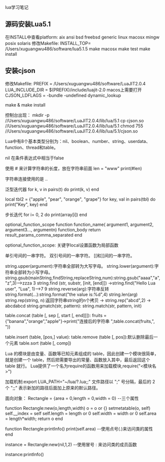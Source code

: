lua学习笔记

## 源码安装Lua5.1

在INSTALL中查看platform: aix ansi bsd freebsd generic linux macosx mingw posix solaris
修改Makefile: INSTALL_TOP= /Users/xuguangwu486/software/lua5.1.5
make macosx
make test
make install


## 安装cjson
修改Makefile:  PREFIX = /Users/xuguangwu486/software/LuaJIT2.0.4
			  LUA_INCLUDE_DIR =   $(PREFIX)/include/luajit-2.0
macos上需要打开  CJSON_LDFLAGS =     -bundle -undefined dynamic_lookup

make & make install

控制台出现：
mkdir -p //Users/xuguangwu486/software/LuaJIT2.0.4/lib/lua/5.1
cp cjson.so //Users/xuguangwu486/software/LuaJIT2.0.4/lib/lua/5.1
chmod 755 //Users/xuguangwu486/software/LuaJIT2.0.4/lib/lua/5.1/cjson.so



Lua中有8个基本类型分别为：nil、boolean、number、string、userdata、function、thread和table。

nil 在条件表达式中相当于false

使用 # 来计算字符串的长度，放在字符串前面 len = "www" print(#len)

字符串连接使用的是 .. 


泛型迭代器
for k, v in pairs(t) do
    print(k, v)
end

local tbl2 = {"apple", "pear", "orange", "grape"}
for key, val in pairs(tbl) do
    print("Key", key)
end

步长迭代
for i= 0, 2 do
   print(array[i])
end


optional_function_scope function function_name( argument1, argument2, argument3..., argumentn)
    function_body
    return result_params_comma_separated
end

optional_function_scope: 关键字local设置函数为局部函数


单引号间的一串字符。
双引号间的一串字符。
[[和]]间的一串字符。


string.upper(argument):字符串全部转为大写字母。
string.lower(argument):字符串全部转为小写字母。
string.gsub(mainString,findString,replaceString,num):string.gsub("aaaa","a","z",3)-->zzza    3
string.find (str, substr, [init, [end]]) ->string.find("Hello Lua user", "Lua", 1)-->7    9
string.reverse(arg):字符串反转
string.format(...):string.format("the value is:%d",4)
string.len(arg)
string.rep(string, n):返回字符串string的n个拷贝 -> string.rep("abcd",2) -> abcdabcd
string.gmatch(str, pattern):
string.match(str, pattern, init)


table.concat (table [, sep [, start [, end]]]):
fruits = {"banana","orange","apple"}->print("连接后的字符串 ",table.concat(fruits,", "))

table.insert (table, [pos,] value):
table.remove (table [, pos]):默认删除最后一个元素
table.sort (table [, comp])


Lua 的模块是由变量、函数等已知元素组成的 table，因此创建一个模块很简单，就是创建一个 table，然后把需要导出的常量、函数放入其中，最后返回这个 table 就行。
Lua提供了一个名为require的函数用来加载模块,require("<模块名>")


加载机制:export LUA_PATH="~/lua/?.lua;;"  文件路径以 ";" 号分隔，最后的 2 个 ";;" 表示新加的路径后面加上原来的默认路径。


面向对象：
Rectangle = {area = 0,length = 0,width = 0}  --三个属性

function Rectangle:new(o,length,width)
        o = o or {}
        setmetatable(o, self)
        self.__index = self
        self.length = length or 0
        self.width = width or 0
        self.area = length*width;
        return o
end


function Rectangle:printInfo()
        print(self.area)     --使用点号(.)来访问类的属性
end

instance = Rectangle:new(nil,1,2)   --使用冒号 : 来访问类的成员函数

instance:printInfo()




























